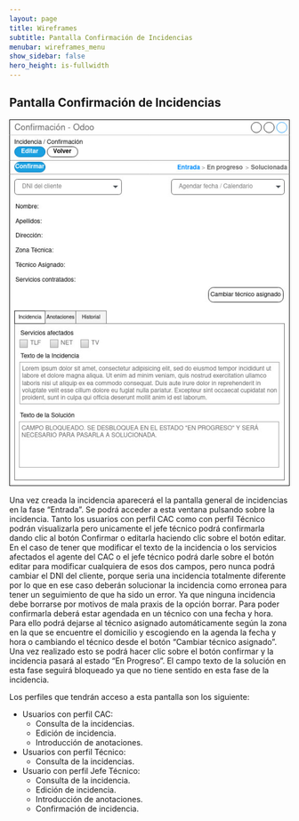 ```yaml
---
layout: page
title: Wireframes
subtitle: Pantalla Confirmación de Incidencias
menubar: wireframes_menu
show_sidebar: false
hero_height: is-fullwidth
---
```


## Pantalla Confirmación de Incidencias
<p align="center">
  <img src="../img/mod.confirmacion.incidencia.v1.jpg" alt="Imagen pantalla confirmación de incidencia">
</p>
Una vez creada la incidencia aparecerá el la pantalla general de incidencias en la fase “Entrada”. Se podrá acceder a esta ventana pulsando sobre la incidencia. Tanto los usuarios con perfil CAC como con perfil Técnico podrán visualizarla pero unicamente el jefe técnico podrá confirmarla dando clic al botón Confirmar o editarla haciendo clic sobre el botón editar. 
En el caso de tener que modificar el texto de la incidencia o los servicios afectados el agente del CAC o el jefe técnico podrá darle sobre el botón editar para modificar cualquiera de esos dos campos, pero nunca podrá cambiar el DNI del cliente, porque seria una incidencia totalmente diferente por lo que en ese caso deberán solucionar la incidencia como erronea para tener un seguimiento de que ha sido un error. Ya que ninguna incidencia debe borrarse por motivos de mala praxis de la opción borrar.
Para poder confirmarla deberá estar agendada en un técnico con una fecha y hora. Para ello podrá dejarse al técnico asignado automáticamente según la zona en la que se encuentre el domicilio y escogiendo en la agenda la fecha y hora o cambiando el técnico desde el botón “Cambiar técnico asignado”.
Una vez realizado esto se podrá hacer clic sobre el botón confirmar y la incidencia pasará al estado “En Progreso”.
El campo texto de la solución en esta fase seguirá bloqueado ya que no tiene sentido en esta fase de la incidencia.

Los perfiles que tendrán acceso a esta pantalla son los siguiente:
- Usuarios con perfil CAC:
    - Consulta de la incidencias.
    - Edición de incidencia.
    - Introducción de anotaciones.
- Usuarios con perfil Técnico:
    - Consulta de la incidencias.
- Usuario con perfil Jefe Técnico:
    - Consulta de la incidencia.
    - Edición de incidencia.
    - Introducción de anotaciones.
    - Confirmación de incidencia.